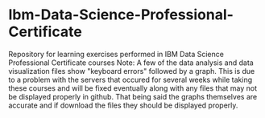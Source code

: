 # Ibm-Data-Science-Professional-Certificate
Repository for learning exercises performed in IBM Data Science Professional Certificate courses
Note: A few of the data analysis and data visualization files show "keyboard errors" followed by a graph. 
This is due to a problem with the servers that occured for several weeks while taking these courses and will be fixed eventually along
with any files that may not be displayed properly in github. That being said the graphs themselves are accurate and if 
download the files they should be displayed properly.
